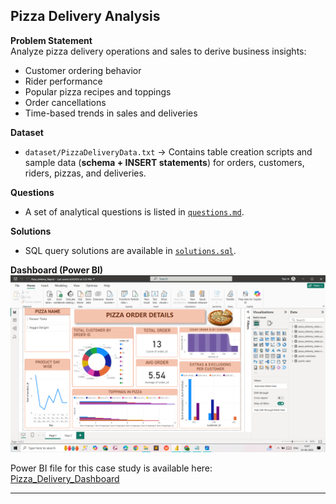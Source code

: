 ## Pizza Delivery Analysis  

**Problem Statement**  
Analyze pizza delivery operations and sales to derive business insights:  
- Customer ordering behavior  
- Rider performance  
- Popular pizza recipes and toppings  
- Order cancellations  
- Time-based trends in sales and deliveries  

**Dataset**  
- `dataset/PizzaDeliveryData.txt` → Contains table creation scripts and sample data (**schema + INSERT statements**) for orders, customers, riders, pizzas, and deliveries.  

**Questions**  
- A set of analytical questions is listed in [`questions.md`](PizzaQuestions.md).  

**Solutions**  
- SQL query solutions are available in [`solutions.sql`](pizzasolution.sql).  

**Dashboard (Power BI)**  
![Pizza Delivery Screenshot](Visual_Representation.png)  

Power BI file for this case study is available here:  
[Pizza_Delivery_Dashboard](Dashboard/Pizza_delivery_Report.pbix)

---
